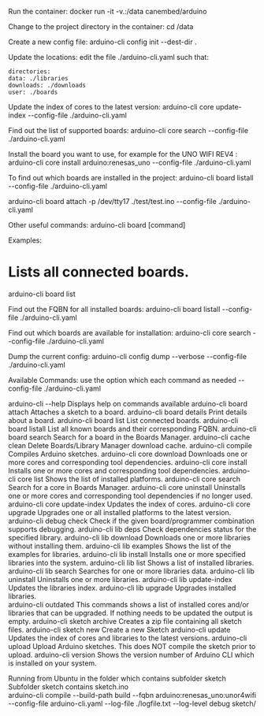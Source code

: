 Run the container:
	docker run -it -v.:/data canembed/arduino
	
Change to the project directory in the container:
	cd /data
	
Create a new config file:
	arduino-cli config init --dest-dir .

Update the locations:
	edit the file ./arduino-cli.yaml such that:
	
	directories:
    data: ./libraries
    downloads: ./downloads
    user: ./boards

Update the index of cores to the latest version:
	arduino-cli core update-index --config-file ./arduino-cli.yaml
		
Find out the list of supported boards:
	arduino-cli core search --config-file ./arduino-cli.yaml
	
Install the board you want to use, for example for the UNO WIFI REV4 :
	arduino-cli core install arduino:renesas_uno --config-file ./arduino-cli.yaml
	
To find out which boards are installed in the project:
	arduino-cli board listall --config-file ./arduino-cli.yaml

arduino-cli board attach -p /dev/tty17 ./test/test.ino --config-file ./arduino-cli.yaml
	
Other useful commands:
  arduino-cli board [command]

Examples:
  # Lists all connected boards.
  arduino-cli board list

Find out the FQBN for all installed boards:
	arduino-cli board listall --config-file ./arduino-cli.yaml
	
Find out which boards are available for installation:
	arduino-cli core search --config-file ./arduino-cli.yaml

Dump the current config:
	arduino-cli config dump --verbose  --config-file ./arduino-cli.yaml
		
Available Commands:
  use the option which each command as needed --config-file ./arduino-cli.yaml
  
  arduino-cli --help            Displays help on commands available
  arduino-cli board attach      Attaches a sketch to a board.
  arduino-cli board details     Print details about a board.
  arduino-cli board list        List connected boards.
  arduino-cli board listall     List all known boards and their corresponding FQBN.
  arduino-cli board search      Search for a board in the Boards Manager.
  arduino-cli cache clean       Delete Boards/Library Manager download cache.
  arduino-cli compile 			Compiles Arduino sketches.
  arduino-cli core download     Downloads one or more cores and corresponding tool dependencies.
  arduino-cli core install      Installs one or more cores and corresponding tool dependencies.
  arduino-cli core list         Shows the list of installed platforms.
  arduino-cli core search       Search for a core in Boards Manager.
  arduino-cli core uninstall    Uninstalls one or more cores and corresponding tool dependencies if no longer used.
  arduino-cli core update-index Updates the index of cores.
  arduino-cli core upgrade      Upgrades one or all installed platforms to the latest version.
  arduino-cli debug check       Check if the given board/programmer combination supports debugging.
  arduino-cli lib deps          Check dependencies status for the specified library.
  arduino-cli lib download      Downloads one or more libraries without installing them.
  arduino-cli lib examples      Shows the list of the examples for libraries.
  arduino-cli lib install       Installs one or more specified libraries into the system.
  arduino-cli lib list          Shows a list of installed libraries.
  arduino-cli lib search        Searches for one or more libraries data.
  arduino-cli lib uninstall     Uninstalls one or more libraries.
  arduino-cli lib update-index  Updates the libraries index.
  arduino-cli lib upgrade       Upgrades installed libraries.  
  arduino-cli outdated          This commands shows a list of installed cores and/or libraries
                                that can be upgraded. If nothing needs to be updated the output is empty.
  arduino-cli sketch archive    Creates a zip file containing all sketch files.
  arduino-cli sketch new        Create a new Sketch	
  arduino-cli update            Updates the index of cores and libraries to the latest versions.
  arduino-cli upload            Upload Arduino sketches. This does NOT compile the sketch prior to upload.
  arduino-cli version           Shows the version number of Arduino CLI which is installed on your system.
  

Running from Ubuntu in the folder which contains subfolder sketch
Subfolder sketch contains sketch.ino  
arduino-cli compile --build-path build --fqbn arduino:renesas_uno:unor4wifi --config-file arduino-cli.yaml --log-file ./logfile.txt --log-level debug sketch/
